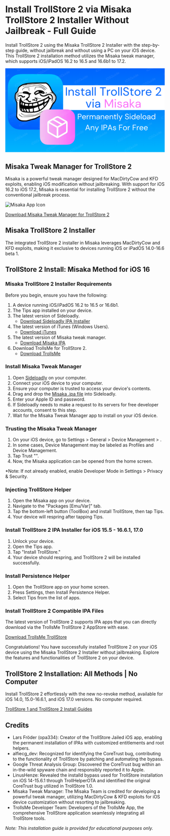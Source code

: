 # Install TrollStore 2 via Misaka TrollStore 2 Installer Without Jailbreak - Full Guide

Install TrollStore 2 using the Misaka TrollStore 2 Installer with the step-by-step guide, without jailbreak and without using a PC on your iOS device. This TrollStore 2 installation method utilizes the Misaka tweak manager, which supports iOS/iPadOS 16.2 to 16.5 and 16.6b1 to 17.2.

![Cover Image](https://github.com/iOSGuide/installing-trollstore-misaka/blob/main/Install%20TrollStore%202%20via%20Misaka%20TrollStore%202%20Installer.png)

## Misaka Tweak Manager for TrollStore 2

Misaka is a powerful tweak manager designed for MacDirtyCow and KFD exploits, enabling iOS modification without jailbreaking. With support for iOS 16.2 to iOS 17.2, Misaka is essential for installing TrollStore 2 without the conventional jailbreak process.

![Misaka App Icon](https://iexmo.com/updates/misaka-ipa-ios/)

[Download Misaka Tweak Manager for TrollStore 2](https://iexmo.com/updates/misaka-ipa-ios/)

## Misaka TrollStore 2 Installer

The integrated TrollStore 2 installer in Misaka leverages MacDirtyCow and KFD exploits, making it exclusive to devices running iOS or iPadOS 14.0-16.6 beta 1.

## TrollStore 2 Install: Misaka Method for iOS 16

### Misaka TrollStore 2 Installer Requirements

Before you begin, ensure you have the following:

1. A device running iOS/iPadOS 16.2 to 16.5 or 16.6b1.
2. The Tips app installed on your device.
3. The latest version of Sideloadly.
   - [Download Sideloadly IPA Installer](https://iexmo.com/sideloadly/)
4. The latest version of iTunes (Windows Users).
   - [Download iTunes](https://www.apple.com/itunes/download/win32)
5. The latest version of Misaka tweak manager.
   - [Download Misaka IPA](https://iexmo.com/updates/misaka-ipa-ios/)
6. Download TrollsMe for TrollStore 2.
   - [Download TrollsMe](https://iospack.com/apps/trollsme-trollstore/)

### Install Misaka Tweak Manager

1. Open [Sideloadly](https://iexmo.com/sideloadly/) on your computer.
2. Connect your iOS device to your computer.
3. Ensure your computer is trusted to access your device's contents.
4. Drag and drop the [Misaka .ipa file](https://iexmo.com/updates/misaka-ipa-ios/) into Sideloadly.
5. Enter your Apple ID and password.
6. If Sideloadly needs to make a request to its servers for free developer accounts, consent to this step.
7. Wait for the Misaka Tweak Manager app to install on your iOS device.

### Trusting the Misaka Tweak Manager

1. On your iOS device, go to Settings > General > Device Management > <Your Apple ID>.
2. In some cases, Device Management may be labeled as Profiles and Device Management.
3. Tap Trust "<Your Apple ID>".
4. Now, the Misaka application can be opened from the home screen.

*Note: If not already enabled, enable Developer Mode in Settings > Privacy & Security.

### Injecting TrollStore Helper

1. Open the Misaka app on your device.
2. Navigate to the "Packages [Emu/Var]" tab.
3. Tap the bottom-left button (ToolBox) and install TrollStore, then tap Tips.
4. Your device will respring after tapping Tips.

### Install TrollStore 2 IPA Installer for iOS 15.5 - 16.6.1, 17.0

1. Unlock your device.
2. Open the Tips app.
3. Tap "Install TrollStore."
4. Your device should respring, and TrollStore 2 will be installed successfully.

### Install Persistence Helper

1. Open the TrollStore app on your home screen.
2. Press Settings, then Install Persistence Helper.
3. Select Tips from the list of apps.

### Install TrollStore 2 Compatible IPA Files

The latest version of TrollStore 2 supports IPA apps that you can directly download via the TrollsMe TrollStore 2 AppStore with ease.

[Download TrollsMe TrollStore](https://iospack.com/apps/trollsme-trollstore/)

Congratulations! You have successfully installed TrollStore 2 on your iOS device using the Misaka TrollStore 2 Installer without jailbreaking. Explore the features and functionalities of TrollStore 2 on your device.

## TrollStore 2 Installation: All Methods | No Computer

Install TrollStore 2 effortlessly with the new no-revoke method, available for iOS 14.0, 15.0-16.6.1, and iOS 17.0 versions. No computer required.

[TrollStore 1 and TrollStore 2 Install Guides](https://iexmo.com/updates/trollstore/)

## Credits

- Lars Fröder (opa334): Creator of the TrollStore Jailed iOS app, enabling the permanent installation of IPAs with customized entitlements and root helpers.
- alfiecg_dev: Recognized for identifying the CoreTrust bug, contributing to the functionality of TrollStore by patching and automating the bypass.
- Google Threat Analysis Group: Discovered the CoreTrust bug within an in-the-wild spyware chain and responsibly reported it to Apple.
- LinusHenze: Revealed the installd bypass used for TrollStore installation on iOS 14-15.6.1 through TrollHelperOTA and identified the original CoreTrust bug utilized in TrollStore 1.0.
- Misaka Tweak Manager: The Misaka Team is credited for developing a powerful tweak manager, utilizing MacDirtyCow & KFD exploits for iOS device customization without resorting to jailbreaking.
- TrollsMe Developer Team: Developers of the TrollsMe App, the comprehensive TrollStore application seamlessly integrating all TrollStore tools.

*Note: This installation guide is provided for educational purposes only.*
